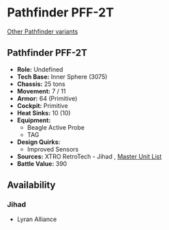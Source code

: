 # Pathfinder PFF-2T 

[Other Pathfinder variants](../pathfinder.md) 

## Pathfinder PFF-2T 

- **Role:** Undefined 
- **Tech Base:** Inner Sphere (3075) 
- **Chassis:** 25 tons 
- **Movement:** 7 / 11 
- **Armor:** 64 (Primitive) 
- **Cockpit:** Primitive 
- **Heat Sinks:** 10 (10) 
- **Equipment:** 
  - Beagle Active Probe 
  - TAG 
- **Design Quirks:** 
  - Improved Sensors 
- **Sources:** XTRO RetroTech - Jihad , [Master Unit List](http://masterunitlist.info/Unit/Details/4791/pathfinder-pff-2t) 
- **Battle Value:** 390 

## Availability 

### Jihad 

- Lyran Alliance 

